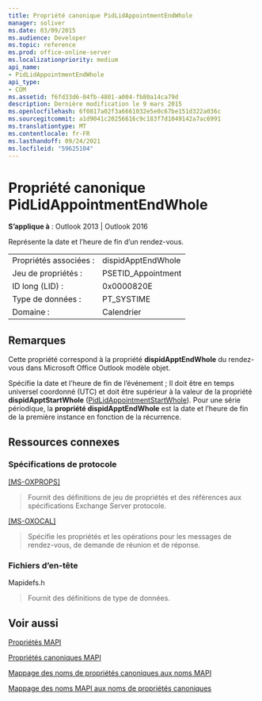 ```yaml
---
title: Propriété canonique PidLidAppointmentEndWhole
manager: soliver
ms.date: 03/09/2015
ms.audience: Developer
ms.topic: reference
ms.prod: office-online-server
ms.localizationpriority: medium
api_name:
- PidLidAppointmentEndWhole
api_type:
- COM
ms.assetid: f6fd33d6-04fb-4801-a004-fb80a14ca79d
description: Dernière modification le 9 mars 2015
ms.openlocfilehash: 6f0817a02f3a6661032e5e0c67be151d322a036c
ms.sourcegitcommit: a1d9041c20256616c9c183f7d1049142a7ac6991
ms.translationtype: MT
ms.contentlocale: fr-FR
ms.lasthandoff: 09/24/2021
ms.locfileid: "59625104"
---
```

# <a name="pidlidappointmentendwhole-canonical-property"></a>Propriété canonique PidLidAppointmentEndWhole

  
  
**S’applique à** : Outlook 2013 | Outlook 2016 
  
Représente la date et l’heure de fin d’un rendez-vous.
  
|||
|:-----|:-----|
|Propriétés associées :  <br/> |dispidApptEndWhole  <br/> |
|Jeu de propriétés :  <br/> |PSETID_Appointment  <br/> |
|ID long (LID) :  <br/> |0x0000820E  <br/> |
|Type de données :  <br/> |PT_SYSTIME  <br/> |
|Domaine :  <br/> |Calendrier  <br/> |
   
## <a name="remarks"></a>Remarques

Cette propriété correspond à la propriété **dispidApptEndWhole** du rendez-vous dans Microsoft Office Outlook modèle objet. 
  
Spécifie la date et l’heure de fin de l’événement ; Il doit être en temps universel coordonné (UTC) et doit être supérieur à la valeur de la propriété **dispidApptStartWhole** ([PidLidAppointmentStartWhole](pidlidappointmentstartwhole-canonical-property.md)). Pour une série périodique, la **propriété dispidApptEndWhole** est la date et l’heure de fin de la première instance en fonction de la récurrence. 
  
## <a name="related-resources"></a>Ressources connexes

### <a name="protocol-specifications"></a>Spécifications de protocole

[[MS-OXPROPS]](https://msdn.microsoft.com/library/f6ab1613-aefe-447d-a49c-18217230b148%28Office.15%29.aspx)
  
> Fournit des définitions de jeu de propriétés et des références aux spécifications Exchange Server protocole.
    
[[MS-OXOCAL]](https://msdn.microsoft.com/library/09861fde-c8e4-4028-9346-e7c214cfdba1%28Office.15%29.aspx)
  
> Spécifie les propriétés et les opérations pour les messages de rendez-vous, de demande de réunion et de réponse.
    
### <a name="header-files"></a>Fichiers d’en-tête

Mapidefs.h
  
> Fournit des définitions de type de données.
    
## <a name="see-also"></a>Voir aussi



[Propriétés MAPI](mapi-properties.md)
  
[Propriétés canoniques MAPI](mapi-canonical-properties.md)
  
[Mappage des noms de propriétés canoniques aux noms MAPI](mapping-canonical-property-names-to-mapi-names.md)
  
[Mappage des noms MAPI aux noms de propriétés canoniques](mapping-mapi-names-to-canonical-property-names.md)

